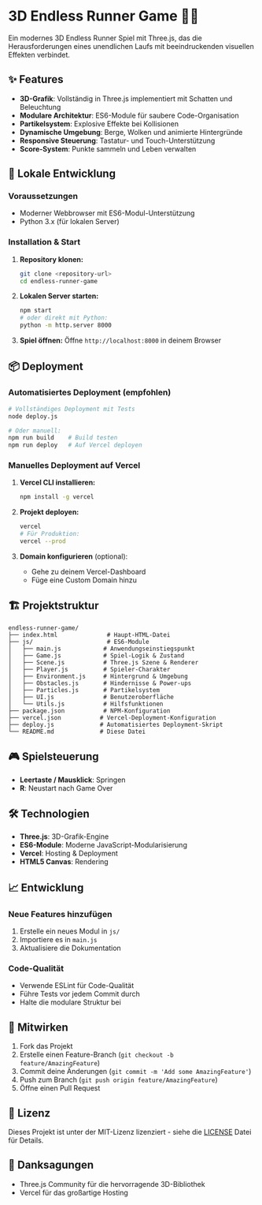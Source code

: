 # 3D Endless Runner Game 🏃‍♂️

Ein modernes 3D Endless Runner Spiel mit Three.js, das die Herausforderungen eines unendlichen Laufs mit beeindruckenden visuellen Effekten verbindet.

## ✨ Features

- **3D-Grafik**: Vollständig in Three.js implementiert mit Schatten und Beleuchtung
- **Modulare Architektur**: ES6-Module für saubere Code-Organisation
- **Partikelsystem**: Explosive Effekte bei Kollisionen
- **Dynamische Umgebung**: Berge, Wolken und animierte Hintergründe
- **Responsive Steuerung**: Tastatur- und Touch-Unterstützung
- **Score-System**: Punkte sammeln und Leben verwalten

## 🚀 Lokale Entwicklung

### Voraussetzungen

- Moderner Webbrowser mit ES6-Modul-Unterstützung
- Python 3.x (für lokalen Server)

### Installation & Start

1. **Repository klonen:**
   ```bash
   git clone <repository-url>
   cd endless-runner-game
   ```

2. **Lokalen Server starten:**
   ```bash
   npm start
   # oder direkt mit Python:
   python -m http.server 8000
   ```

3. **Spiel öffnen:**
   Öffne `http://localhost:8000` in deinem Browser

## 📦 Deployment

### Automatisiertes Deployment (empfohlen)

```bash
# Vollständiges Deployment mit Tests
node deploy.js

# Oder manuell:
npm run build    # Build testen
npm run deploy   # Auf Vercel deployen
```

### Manuelles Deployment auf Vercel

1. **Vercel CLI installieren:**
   ```bash
   npm install -g vercel
   ```

2. **Projekt deployen:**
   ```bash
   vercel
   # Für Produktion:
   vercel --prod
   ```

3. **Domain konfigurieren** (optional):
   - Gehe zu deinem Vercel-Dashboard
   - Füge eine Custom Domain hinzu

## 🏗️ Projektstruktur

```
endless-runner-game/
├── index.html              # Haupt-HTML-Datei
├── js/                     # ES6-Module
│   ├── main.js            # Anwendungseinstiegspunkt
│   ├── Game.js            # Spiel-Logik & Zustand
│   ├── Scene.js           # Three.js Szene & Renderer
│   ├── Player.js          # Spieler-Charakter
│   ├── Environment.js     # Hintergrund & Umgebung
│   ├── Obstacles.js       # Hindernisse & Power-ups
│   ├── Particles.js       # Partikelsystem
│   ├── UI.js              # Benutzeroberfläche
│   └── Utils.js           # Hilfsfunktionen
├── package.json           # NPM-Konfiguration
├── vercel.json           # Vercel-Deployment-Konfiguration
├── deploy.js             # Automatisiertes Deployment-Skript
└── README.md             # Diese Datei
```

## 🎮 Spielsteuerung

- **Leertaste / Mausklick**: Springen
- **R**: Neustart nach Game Over

## 🛠️ Technologien

- **Three.js**: 3D-Grafik-Engine
- **ES6-Module**: Moderne JavaScript-Modularisierung
- **Vercel**: Hosting & Deployment
- **HTML5 Canvas**: Rendering

## 📈 Entwicklung

### Neue Features hinzufügen

1. Erstelle ein neues Modul in `js/`
2. Importiere es in `main.js`
3. Aktualisiere die Dokumentation

### Code-Qualität

- Verwende ESLint für Code-Qualität
- Führe Tests vor jedem Commit durch
- Halte die modulare Struktur bei

## 🤝 Mitwirken

1. Fork das Projekt
2. Erstelle einen Feature-Branch (`git checkout -b feature/AmazingFeature`)
3. Commit deine Änderungen (`git commit -m 'Add some AmazingFeature'`)
4. Push zum Branch (`git push origin feature/AmazingFeature`)
5. Öffne einen Pull Request

## 📄 Lizenz

Dieses Projekt ist unter der MIT-Lizenz lizenziert - siehe die [LICENSE](LICENSE) Datei für Details.

## 🙏 Danksagungen

- Three.js Community für die hervorragende 3D-Bibliothek
- Vercel für das großartige Hosting